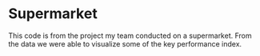 # Supermarket
This code is from the project my team conducted on a supermarket. From the data we were able to visualize some of the key performance index.
